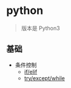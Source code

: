 # python
>版本是 Python3

## 基础
- 条件控制
	- [if/elif](fn/base.md#if/elif) 
	- [try/except/while](fn/base.md#try/except/while)  
